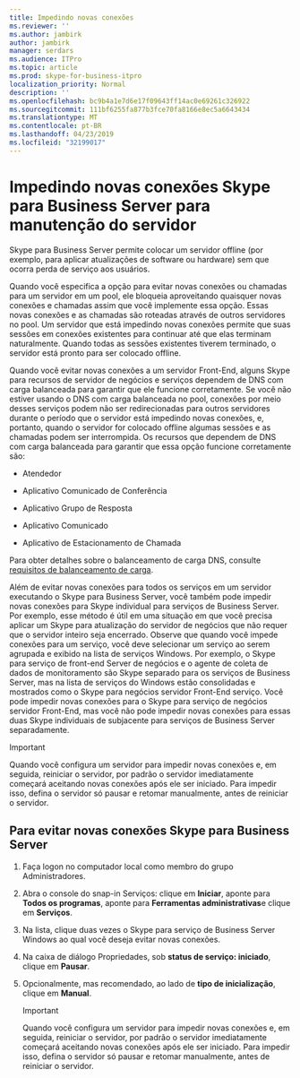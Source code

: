 ```yaml
---
title: Impedindo novas conexões
ms.reviewer: ''
ms.author: jambirk
author: jambirk
manager: serdars
ms.audience: ITPro
ms.topic: article
ms.prod: skype-for-business-itpro
localization_priority: Normal
description: ''
ms.openlocfilehash: bc9b4a1e7d6e17f09643ff14ac0e69261c326922
ms.sourcegitcommit: 111bf6255fa877b3fce70fa8166e8ec5a6643434
ms.translationtype: MT
ms.contentlocale: pt-BR
ms.lasthandoff: 04/23/2019
ms.locfileid: "32199017"
---
```

# <a name="preventing-new-connections-to-skype-for-business-server-for-server-maintenance"></a>Impedindo novas conexões Skype para Business Server para manutenção do servidor


Skype para Business Server permite colocar um servidor offline (por exemplo, para aplicar atualizações de software ou hardware) sem que ocorra perda de serviço aos usuários.

Quando você especifica a opção para evitar novas conexões ou chamadas para um servidor em um pool, ele bloqueia aproveitando quaisquer novas conexões e chamadas assim que você implemente essa opção. Essas novas conexões e as chamadas são roteadas através de outros servidores no pool. Um servidor que está impedindo novas conexões permite que suas sessões em conexões existentes para continuar até que elas terminam naturalmente. Quando todas as sessões existentes tiverem terminado, o servidor está pronto para ser colocado offline.

Quando você evitar novas conexões a um servidor Front-End, alguns Skype para recursos de servidor de negócios e serviços dependem de DNS com carga balanceada para garantir que ele funcione corretamente. Se você não estiver usando o DNS com carga balanceada no pool, conexões por meio desses serviços podem não ser redirecionadas para outros servidores durante o período que o servidor está impedindo novas conexões, e, portanto, quando o servidor for colocado offline algumas sessões e as chamadas podem ser interrompida. Os recursos que dependem de DNS com carga balanceada para garantir que essa opção funcione corretamente são:

  - Atendedor

  - Aplicativo Comunicado de Conferência

  - Aplicativo Grupo de Resposta

  - Aplicativo Comunicado

  - Aplicativo de Estacionamento de Chamada

Para obter detalhes sobre o balanceamento de carga DNS, consulte [requisitos de balanceamento de carga](../../plan-your-deployment/network-requirements/load-balancing.md).

Além de evitar novas conexões para todos os serviços em um servidor executando o Skype para Business Server, você também pode impedir novas conexões para Skype individual para serviços de Business Server. Por exemplo, esse método é útil em uma situação em que você precisa aplicar um Skype para atualização do servidor de negócios que não requer que o servidor inteiro seja encerrado. Observe que quando você impede conexões para um serviço, você deve selecionar um serviço ao serem agrupada e exibido na lista de serviços Windows. Por exemplo, o Skype para serviço de front-end Server de negócios e o agente de coleta de dados de monitoramento são Skype separado para os serviços de Business Server, mas na lista de serviços do Windows estão consolidadas e mostrados como o Skype para negócios servidor Front-End serviço. Você pode impedir novas conexões para o Skype para serviço de negócios servidor Front-End, mas você não pode impedir novas conexões para essas duas Skype individuais de subjacente para serviços de Business Server separadamente.

> [!IMPORTANT]
> Quando você configura um servidor para impedir novas conexões e, em seguida, reiniciar o servidor, por padrão o servidor imediatamente começará aceitando novas conexões após ele ser iniciado. Para impedir isso, defina o servidor só pausar e retomar manualmente, antes de reiniciar o servidor.

## <a name="to-prevent-new-connections-to-skype-for-business-server"></a>Para evitar novas conexões Skype para Business Server

1.  Faça logon no computador local como membro do grupo Administradores.

2.  Abra o console do snap-in Serviços: clique em **Iniciar**, aponte para **Todos os programas**, aponte para **Ferramentas administrativas**e clique em **Serviços**.

3.  Na lista, clique duas vezes o Skype para serviço de Business Server Windows ao qual você deseja evitar novas conexões.

4.  Na caixa de diálogo Propriedades, sob **status de serviço: iniciado**, clique em **Pausar**.

5.  Opcionalmente, mas recomendado, ao lado de **tipo de inicialização**, clique em **Manual**.
    
    > [!IMPORTANT]
    > Quando você configura um servidor para impedir novas conexões e, em seguida, reiniciar o servidor, por padrão o servidor imediatamente começará aceitando novas conexões após ele ser iniciado. Para impedir isso, defina o servidor só pausar e retomar manualmente, antes de reiniciar o servidor.
